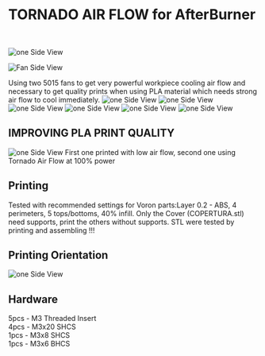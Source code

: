 <H1>TORNADO AIR FLOW for AfterBurner</H1><BR>
  
  ![one Side View](./IMAGE/view_1.PNG)
  
  ![Fan Side View](VORON2_v2.4_Assembly_2021-Oct-05_09-40-37AM-000_CustomizedView7330558810.png)
  
  Using two 5015 fans to get very powerful workpiece cooling air flow and necessary to get quality prints when using PLA material which needs strong air flow to cool immediately.
  ![one Side View](VORON2_v2.4_Assembly_2021-Oct-05_09-38-42AM-000_CustomizedView3324193497.png)
  ![one Side View](VORON2_v2.4_Assembly_2021-Oct-05_09-43-26AM-000_CustomizedView21683038362.png)
  ![one Side View](VORON2_v2.4_Assembly_2021-Oct-05_09-39-30AM-000_CustomizedView5963653453.png)
  ![one Side View](VORON2_v2.4_Assembly_2021-Oct-05_09-40-14AM-000_CustomizedView1894558037.png)
  ![one Side View](VORON2_v2.4_Assembly_2021-Oct-05_09-41-32AM-000_CustomizedView21229218298.png)
  ![one Side View](VORON2_v2.4_Assembly_2021-Oct-05_09-41-46AM-000_CustomizedView1155125900.png)
  
## IMPROVING PLA PRINT QUALITY
![one Side View](compare.jpg)
First one printed with low air flow, second one using Tornado Air Flow at 100% power
  
## Printing

Tested with recommended settings for Voron parts:Layer 0.2 - ABS, 4 perimeters, 5 tops/bottoms, 40% infill.
Only the Cover (COPERTURA.stl) need supports, print the others without supports.
STL were tested by printing and assembling !!!
  
## Printing Orientation
  ![one Side View](orientation.jpg) 

  ## Hardware
  5pcs - M3 Threaded Insert<BR>
  4pcs - M3x20 SHCS<BR>
  1pcs - M3x8 SHCS<BR>
  1pcs - M3x6 BHCS<BR>
